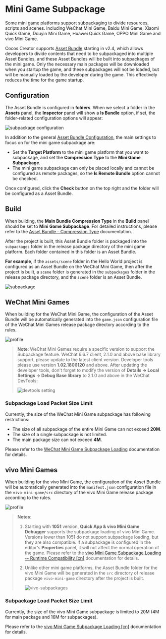 # Mini Game Subpackage

Some mini game platforms support subpackaging to divide resources, scripts and scenes. Including WeChat Mini Game, Baidu Mini Game, Xiaomi Quick Game, Douyin Mini Game, Huawei Quick Game, OPPO Mini Game and vivo Mini Game.

Cocos Creator supports [Asset Bundle](../../asset/bundle.md) starting in v2.4, which allows developers to divide contents that need to be subpackaged into multiple Asset Bundles, and these Asset Bundles will be built into subpackages of the mini game. Only the necessary main packages will be downloaded when you startup the game, and these subpackages will not be loaded, but will be manually loaded by the developer during the game. This effectively reduces the time for the game startup.

## Configuration

The Asset Bundle is configured in **folders**. When we select a folder in the **Assets** panel, the **Inspector** panel will show a **Is Bundle** option, if set, the folder-related configuration options will appear:

![subpackage configuration](subpackage/subpackage-config.png)

In addition to the general [Asset Bundle Configuration](../../asset/bundle.md#configuration), the main settings to focus on for the mini game subpackage are:
- Set the **Target Platform** to the mini game platform that you want to subpackage, and set the **Compression Type** to the **Mini Game Subpackage**.
- The mini game subpackage can only be placed locally and cannot be configured as remote packages, so the **Is Remote Bundle** option cannot be checked.

Once configured, click the **Check** button on the top right and the folder will be configured as a Asset Bundle.

## Build

When building, the **Main Bundle Compression Type** in the **Build** panel should be set to **Mini Game Subpackage**. For detailed instructions, please refer to the [Asset Bundle - Compression Type](../../asset/bundle.md#compression-type) documentation.

After the project is built, this Asset Bundle folder is packaged into the `subpackages` folder in the release package directory of the mini game platform. Each folder contained in this folder is an Asset Bundle.

**For example**, if the `assets/scene` folder in the Hello World project is configured as an Asset Bundle on the WeChat Mini Game, then after the project is built, a `scene` folder is generated in the `subpackages` folder in the release package directory, and the `scene` folder is an Asset Bundle.

![subpackage](subpackage/subpackage.png)

## WeChat Mini Games

When building for the WeChat Mini Game, the configuration of the Asset Bundle will be automatically generated into the `game.json` configuration file of the WeChat Mini Games release package directory according to the rules.

![profile](subpackage/profile.png)

> **Note**: WeChat Mini Games require a specific version to support the Subpackage feature. WeChat 6.6.7 client, 2.1.0 and above base library support, please update to the latest client version. Developer tools please use version **1.02.1806120** and above. After updating the developer tools, don't forget to modify the version of **Details -> Local Settings -> Debug Base library** to 2.1.0 and above in the WeChat DevTools:
>
> ![devtools setting](./subpackage/devtools-setting.png)

### Subpackage Load Packet Size Limit

Currently, the size of the WeChat Mini Game subpackage has following restrictions:

- The size of all subpackage of the entire Mini Game can not exceed **20M**.
- The size of a single subpackage is not limited.
- The main package size can not exceed **4M**.

Please refer to the [WeChat Mini Game Subpackage Loading](https://developers.weixin.qq.com/minigame/en/dev/guide/base-ability/subPackage/useSubPackage.html) documentation for details.

## vivo Mini Games

When building for the vivo Mini Game, the configuration of the Asset Bundle will be automatically generated into the `manifest.json` configuration file in the `vivo-mini-game/src` directory of the vivo Mini Game release package according to the rules.

![profile](./subpackage/vivo-profile.png)

> **Notes**:
> 1. Starting with **1051** version, **Quick App & vivo Mini Game Debugger** supports the subpackage loading of vivo Mini Game. Versions lower than 1051 do not support subpackage loading, but they are also compatible. If a subpackage is configured in the editor's **Properties** panel, it will not affect the normal operation of the game. Please refer to the [vivo Mini Game Subpackage Loading -- Runtime Compatibility [cn]](https://minigame.vivo.com.cn/documents/#/lesson/base/subpackage?id=%e8%bf%90%e8%a1%8c%e6%97%b6%e5%85%bc%e5%ae%b9) documentation for details.
> 2. Unlike other mini game platforms, the Asset Bundle folder for the vivo Mini Game will be generated in the `src` directory of release package `vivo-mini-game` directory after the project is built.
>
>     ![vivo-subpackages](./subpackage/vivo-subpackages.png)

### Subpackage Load Packet Size Limit

Currently, the size of the vivo Mini Game subpackage is limited to 20M (4M for main package and 16M for subpackages).

Please refer to the [vivo Mini Game Subpackage Loading [cn]](https://minigame.vivo.com.cn/documents/#/lesson/base/subpackage) documentation for details.
